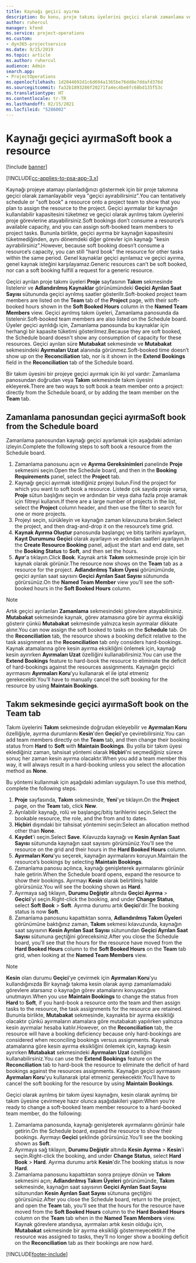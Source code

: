 ```yaml
---
title: Kaynağı geçici ayırma
description: Bu konu, proje takımı üyelerini geçici olarak zamanlama veya geçici ayırmayla ilgili bilgi sağlar.
author: ruhercul
manager: kfend
ms.service: project-operations
ms.custom:
- dyn365-projectservice
ms.date: 9/25/2019
ms.topic: article
ms.author: ruhercul
audience: Admin
search.app:
- ProjectOperations
ms.openlocfilehash: 1d2044692d1c6d694a1365be76dd8e7ddafd376d
ms.sourcegitcommit: fa32b1893286f20271fa4ec4be8fc68bd135f53c
ms.translationtype: HT
ms.contentlocale: tr-TR
ms.lasthandoff: 02/15/2021
ms.locfileid: "5286002"
---
```

# <a name="soft-book-a-resource"></a><span data-ttu-id="42e68-103">Kaynağı geçici ayırma</span><span class="sxs-lookup"><span data-stu-id="42e68-103">Soft book a resource</span></span>

[!include [banner](../includes/psa-now-project-operations.md)]

[!INCLUDE[cc-applies-to-psa-app-3.x](../includes/cc-applies-to-psa-app-3x.md)]

<span data-ttu-id="42e68-104">Kaynağı projeye atamayı planladığınızı göstermek için bir proje takımına geçici olarak zamanlayabilir veya "geçici ayırabilirsiniz".</span><span class="sxs-lookup"><span data-stu-id="42e68-104">You can tentatively schedule or "soft book" a resource onto a project team to show that you plan to assign the resource to the project.</span></span> <span data-ttu-id="42e68-105">Geçici ayırmalar bir kaynağın kullanılabilir kapasitesini tüketmez ve geçici olarak ayrılmış takım üyelerini proje görevlerine atayabilirsiniz.</span><span class="sxs-lookup"><span data-stu-id="42e68-105">Soft bookings don’t consume a resource’s available capacity, and you can assign soft-booked team members to project tasks.</span></span> <span data-ttu-id="42e68-106">Bununla birlikte, geçici ayırma bir kaynağın kapasitesini tüketmediğinden, aynı dönemdeki diğer görevler için kaynağı "kesin ayırabilirsiniz".</span><span class="sxs-lookup"><span data-stu-id="42e68-106">However, because soft booking doesn’t consume a resource’s capacity, you can still "hard book" the resource for other tasks within the same period.</span></span> <span data-ttu-id="42e68-107">Genel kaynaklar geçici ayrılamaz ve geçici ayırma, genel kaynak isteğini karşılayamaz.</span><span class="sxs-lookup"><span data-stu-id="42e68-107">Generic resources can’t be soft booked, nor can a soft booking fulfill a request for a generic resource.</span></span>

<span data-ttu-id="42e68-108">Geçici ayrılan proje takımı üyeleri **Proje** sayfasının **Takım** sekmesinde listelenir ve **Adlandırılmış Kaynaklar** görünümündeki **Geçici Ayrılan Saat Sayısı** sütununda geçici ayrılmış saatler gösterilir.</span><span class="sxs-lookup"><span data-stu-id="42e68-108">Soft-booked project team members are listed on the **Team** tab of the **Project** page, with their soft-booked hours shown in the **Soft Booked Hours** column in the **Named Team Members** view.</span></span> <span data-ttu-id="42e68-109">Geçici ayrılmış takım üyeleri, Zamanlama panosunda da listelenir.</span><span class="sxs-lookup"><span data-stu-id="42e68-109">Soft-booked team members are also listed on the Schedule board.</span></span> <span data-ttu-id="42e68-110">Üyeler geçici ayrıldığı için, Zamanlama panosunda bu kaynaklar için herhangi bir kapasite tüketimi gösterilmez.</span><span class="sxs-lookup"><span data-stu-id="42e68-110">Because they are soft booked, the Schedule board doesn't show any consumption of capacity for these resources.</span></span> <span data-ttu-id="42e68-111">Geçici ayrılan süre **Mutabakat** sekmesinde ve **Mutabakat** sekmesindeki **Ayırmaları Uzat** alanında görünmez.</span><span class="sxs-lookup"><span data-stu-id="42e68-111">Soft-booked time doesn’t show up on the **Reconciliation** tab, nor is it shown in the **Extend Bookings** field in the **Reconciliation** tab of the Schedule board.</span></span> 

<span data-ttu-id="42e68-112">Bir takım üyesini bir projeye geçici ayırmak için iki yol vardır: Zamanlama panosundan doğrudan veya **Takım** sekmesinde takım üyesini ekleyerek.</span><span class="sxs-lookup"><span data-stu-id="42e68-112">There are two ways to soft book a team member onto a project: directly from the Schedule board, or by adding the team member on the **Team** tab.</span></span> 

## <a name="soft-book-from-the-schedule-board"></a><span data-ttu-id="42e68-113">Zamanlama panosundan geçici ayırma</span><span class="sxs-lookup"><span data-stu-id="42e68-113">Soft book from the Schedule board</span></span>
<span data-ttu-id="42e68-114">Zamanlama panosundan kaynağı geçici ayarlamak için aşağıdaki adımları izleyin.</span><span class="sxs-lookup"><span data-stu-id="42e68-114">Complete the following steps to soft book a resource from the Schedule board.</span></span> 

1. <span data-ttu-id="42e68-115">Zamanlama panosunu açın ve **Ayırma Gereksinimleri** panelinde **Proje** sekmesini seçin.</span><span class="sxs-lookup"><span data-stu-id="42e68-115">Open the Schedule board, and then in the **Booking Requirements** panel, select the **Project** tab.</span></span>
2. <span data-ttu-id="42e68-116">Kaynağı geçici ayırmak istediğiniz projeyi bulun.</span><span class="sxs-lookup"><span data-stu-id="42e68-116">Find the project for which you want to soft book a resource.</span></span> <span data-ttu-id="42e68-117">Listede çok sayıda proje varsa, **Proje** sütun başlığını seçin ve ardından bir veya daha fazla proje aramak için filtreyi kullanın.</span><span class="sxs-lookup"><span data-stu-id="42e68-117">If there are a large number of projects in the list, select the **Project** column header, and then use the filter to search for one or more projects.</span></span>
3. <span data-ttu-id="42e68-118">Projeyi seçin, sürükleyin ve kaynağın zaman kılavuzuna bırakın.</span><span class="sxs-lookup"><span data-stu-id="42e68-118">Select the project, and then drag-and-drop it on the resource’s time grid.</span></span>
5. <span data-ttu-id="42e68-119">**Kaynak Ayırma Oluştur** panosunda başlangıç ve bitiş tarihini ayarlayın, **Kayıt Durumunu** **Geçici** olarak ayarlayın ve ardından saatleri ayarlayın.</span><span class="sxs-lookup"><span data-stu-id="42e68-119">In the **Create Resource Booking** panel, adjust the start and end date, set the **Booking Status** to **Soft**, and then set the hours.</span></span> 
6. <span data-ttu-id="42e68-120">**Ayır**'a tıklayın.</span><span class="sxs-lookup"><span data-stu-id="42e68-120">Click **Book**.</span></span> <span data-ttu-id="42e68-121">Kaynak artık **Takım** sekmesinde proje için bir kaynak olarak görünür.</span><span class="sxs-lookup"><span data-stu-id="42e68-121">The resource now shows on the **Team** tab as a resource for the project.</span></span> <span data-ttu-id="42e68-122">**Adlandırılmış Takım Üyesi** görünümünde, geçici ayrılan saat sayısını **Geçici Ayrılan Saat Sayısı** sütununda görürsünüz.</span><span class="sxs-lookup"><span data-stu-id="42e68-122">On the **Named Team Member** view you’ll see the soft-booked hours in the **Soft Booked Hours** column.</span></span>

> [!NOTE]
> <span data-ttu-id="42e68-123">Artık geçici ayrılanları **Zamanlama** sekmesindeki görevlere atayabilirsiniz. **Mutabakat** sekmesinde kaynak, görev atamasına göre bir ayırma eksikliği gösterir çünkü **Mutabakat** sekmesinde yalnızca kesin ayırmalar dikkate alınır.</span><span class="sxs-lookup"><span data-stu-id="42e68-123">You can now assign the soft booked to tasks on the **Schedule** tab. On the **Reconciliation** tab, the resource shows a booking deficit relative to the task assignment as the **Reconciliation** tab only considers hard-bookings.</span></span> <span data-ttu-id="42e68-124">Kaynak atamalarına göre kesin ayırma eksikliğini önlemek için, kaynağı kesin ayırırken **Ayırmaları Uzat** özelliğini kullanabilirsiniz.</span><span class="sxs-lookup"><span data-stu-id="42e68-124">You can use the **Extend Bookings** feature to hard-book the resource to eliminate the deficit of hard-bookings against the resources assignments.</span></span> <span data-ttu-id="42e68-125">Kaynağın geçici ayırmasını **Ayırmaları Koru**'yu kullanarak el ile iptal etmeniz gerekecektir.</span><span class="sxs-lookup"><span data-stu-id="42e68-125">You’ll have to manually cancel the soft booking for the resource by using **Maintain Bookings**.</span></span>

## <a name="soft-book-on-the-team-tab"></a><span data-ttu-id="42e68-126">Takım sekmesinde geçici ayırma</span><span class="sxs-lookup"><span data-stu-id="42e68-126">Soft book on the Team tab</span></span>

<span data-ttu-id="42e68-127">Takım üyelerini **Takım** sekmesinde doğrudan ekleyebilir ve **Ayırmaları Koru** özelliğiyle, ayırma durumlarını **Kesin**'den **Geçici**'ye çevirebilirsiniz.</span><span class="sxs-lookup"><span data-stu-id="42e68-127">You can add team members directly on the **Team** tab, and then change their booking status from **Hard** to **Soft** with **Maintain Bookings**.</span></span> <span data-ttu-id="42e68-128">Bu yolla bir takım üyesi eklediğiniz zaman, tahsisat yöntemi olarak **Hiçbiri**'ni seçmediğiniz sürece sonuç her zaman kesin ayırma olacaktır.</span><span class="sxs-lookup"><span data-stu-id="42e68-128">When you add a team member this way, it will always result in a hard-booking unless you select the allocation method as **None**.</span></span>

<span data-ttu-id="42e68-129">Bu yöntemi kullanmak için aşağıdaki adımları uygulayın.</span><span class="sxs-lookup"><span data-stu-id="42e68-129">To use this method, complete the following steps.</span></span>

1. <span data-ttu-id="42e68-130">**Proje** sayfasında, **Takım** sekmesinde, **Yeni**'ye tıklayın.</span><span class="sxs-lookup"><span data-stu-id="42e68-130">On the **Project** page, on the **Team** tab, click **New**.</span></span>
2. <span data-ttu-id="42e68-131">Ayrılabilir kaynağı, rolü ve başlangıç/bitiş tarihlerini seçin.</span><span class="sxs-lookup"><span data-stu-id="42e68-131">Select the bookable resource, the role, and the from and to dates.</span></span>
3. <span data-ttu-id="42e68-132">**Hiçbiri** dışındaki bir tahsisat yöntemini seçin:</span><span class="sxs-lookup"><span data-stu-id="42e68-132">Select an allocation method other than **None**.</span></span>
4. <span data-ttu-id="42e68-133">**Kaydet**'i seçin.</span><span class="sxs-lookup"><span data-stu-id="42e68-133">Select **Save**.</span></span> <span data-ttu-id="42e68-134">Kılavuzda kaynağı ve **Kesin Ayrılan Saat Sayısı** sütununda kaynağın saat sayısını görürsünüz.</span><span class="sxs-lookup"><span data-stu-id="42e68-134">You’ll see the resource on the grid and their hours in the **Hard Booked Hours** column.</span></span>
5. <span data-ttu-id="42e68-135">**Ayırmaları Koru**'yu seçerek, kaynağın ayırmalarını koruyun.</span><span class="sxs-lookup"><span data-stu-id="42e68-135">Maintain the resource’s bookings by selecting **Maintain Bookings**.</span></span>
6. <span data-ttu-id="42e68-136">Zamanlama panosu açılınca, kaynağı genişleterek ayırmalarını görünür hale getirin.</span><span class="sxs-lookup"><span data-stu-id="42e68-136">When the Schedule board opens, expand the resource to show their bookings.</span></span> <span data-ttu-id="42e68-137">Ayırmayı **Kesin** olarak belirtilmiş halde görürsünüz.</span><span class="sxs-lookup"><span data-stu-id="42e68-137">You will see the booking shown as **Hard**.</span></span>
7. <span data-ttu-id="42e68-138">Ayırmaya sağ tıklayın, **Durumu Değiştir** altında **Geçici Ayırma** \> **Geçici**'yi seçin.</span><span class="sxs-lookup"><span data-stu-id="42e68-138">Right-click the booking, and under **Change Status**, select **Soft Book** \> **Soft**.</span></span> <span data-ttu-id="42e68-139">Ayırma durumu artık **Geçici**'dir.</span><span class="sxs-lookup"><span data-stu-id="42e68-139">The booking status is now **Soft**.</span></span>
8. <span data-ttu-id="42e68-140">Zamanlama panosunu kapattıktan sonra, **Adlandırılmış Takım Üyeleri** görünümüne baktığınız zaman, **Takım** sekmesi kılavuzunda, kaynağın saat sayısının **Kesin Ayrılan Saat Sayısı** sütunundan **Geçici Ayrılan Saat Sayısı** sütununa geçtiğini göreceksiniz.</span><span class="sxs-lookup"><span data-stu-id="42e68-140">After you close the Schedule board, you’ll see that the hours for the resource have moved from the **Hard Booked Hours** column to the **Soft Booked Hours** on the **Team** tab grid, when looking at the **Named Team Members** view.</span></span>

> [!NOTE]
> <span data-ttu-id="42e68-141">**Kesin** olan durumu **Geçici**'ye çevirmek için **Ayırmaları Koru**'yu kullandığınızda Bir kaynağı takıma kesin olarak ayırıp zamanlamadaki görevlere atarsanız o kaynağın görev atamalarını koruyacağını unutmayın.</span><span class="sxs-lookup"><span data-stu-id="42e68-141">When you use **Maintain Bookings** to change the status from **Hard** to **Soft**, if you hard-book a resource onto the team and then assign tasks to the resource, the task assignments for the resource are retained.</span></span> <span data-ttu-id="42e68-142">Bununla birlikte, **Mutabakat** sekmesinde, kaynakta bir ayırma eksikliği olacaktır çünkü ayırmaların atamalara göre mutabakatı yapılırken yalnızca kesin ayırmalar hesaba katılır.</span><span class="sxs-lookup"><span data-stu-id="42e68-142">However, on the **Reconciliation** tab, the resource will have a booking deficiency because only hard-bookings are considered when reconciling bookings versus assignments.</span></span> <span data-ttu-id="42e68-143">Kaynak atamalarına göre kesin ayırma eksikliğini önlemek için, kaynağı kesin ayırırken **Mutabakat** sekmesindeki **Ayırmaları Uzat** özelliğini kullanabilirsiniz.</span><span class="sxs-lookup"><span data-stu-id="42e68-143">You can use the **Extend Bookings** feature on the **Reconciliation** tab to hard-book the resource to eliminate the deficit of hard bookings against the resources assignments.</span></span> <span data-ttu-id="42e68-144">Kaynağın geçici ayırmasını **Ayırmaları Koru**'yu kullanarak iptal etmeniz gerekecektir.</span><span class="sxs-lookup"><span data-stu-id="42e68-144">You’ll have to cancel the soft booking for the resource by using **Maintain Bookings**.</span></span>

<span data-ttu-id="42e68-145">Geçici olarak ayrılmış bir takım üyesi kaynağını, kesin olarak ayrılmış bir takım üyesine çevirmeye hazır olunca aşağıdakileri yapın:</span><span class="sxs-lookup"><span data-stu-id="42e68-145">When you’re ready to change a soft-booked team member resource to a hard-booked team member, do the following:</span></span>

1. <span data-ttu-id="42e68-146">Zamanlama panosunda, kaynağı genişleterek ayırmalarını görünür hale getirin.</span><span class="sxs-lookup"><span data-stu-id="42e68-146">On the Schedule board, expand the resource to show their bookings.</span></span> <span data-ttu-id="42e68-147">Ayırmayı **Geçici** şeklinde görürsünüz.</span><span class="sxs-lookup"><span data-stu-id="42e68-147">You’ll see the booking shown as **Soft**.</span></span>
2. <span data-ttu-id="42e68-148">Ayırmaya sağ tıklayın, **Durumu Değiştir** altında **Kesin Ayırma** \> **Kesin**'i seçin.</span><span class="sxs-lookup"><span data-stu-id="42e68-148">Right-click the booking, and under **Change Status**, select **Hard Book** \> **Hard**.</span></span> <span data-ttu-id="42e68-149">Ayırma durumu artık **Kesin**'dir.</span><span class="sxs-lookup"><span data-stu-id="42e68-149">The booking status is now **Hard**.</span></span>
3. <span data-ttu-id="42e68-150">Zamanlama panosunu kapattıktan sonra projeye dönün ve **Takım** sekmesini açın; **Adlandırılmış Takım Üyeleri** görünümünde, **Takım** sekmesinde, kaynağın saat sayısının **Geçici Ayrılan Saat Sayısı** sütunundan **Kesin Ayrılan Saat Sayısı** sütununa geçtiğini görürsünüz.</span><span class="sxs-lookup"><span data-stu-id="42e68-150">After you close the Schedule board, return to the project, and open the **Team** tab, you’ll see that the hours for the resource have moved from the **Soft Booked Hours** column to the **Hard Booked Hours** column on the **Team** tab when in the **Named Team Members** view.</span></span> <span data-ttu-id="42e68-151">Kaynak görevlere atandıysa, ayırmaları artık kesin olduğu için, **Mutabakat** sekmesinde bir ayırma eksikliği göstermeyecektir.</span><span class="sxs-lookup"><span data-stu-id="42e68-151">If the resource was assigned to tasks, they’ll no longer show a booking deficit on the **Reconciliation** tab as their bookings are now hard.</span></span>



[!INCLUDE[footer-include](../includes/footer-banner.md)]